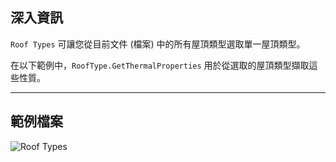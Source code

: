 ## 深入資訊
`Roof Types` 可讓您從目前文件 (檔案) 中的所有屋頂類型選取單一屋頂類型。

在以下範例中，`RoofType.GetThermalProperties` 用於從選取的屋頂類型擷取這些性質。
___
## 範例檔案

![Roof Types](./DSRevitNodesUI.RoofTypes_img.jpg)
